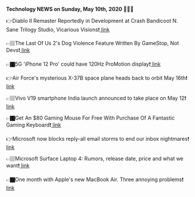 <b>Technology NEWS on Sunday, May 10th, 2020</b> 📡📡📡 

👉Diablo II Remaster Reportedly in Development at Crash Bandicoot N. Sane Trilogy Studio, Vicarious Visions❗️<a href='https://techblock.club/?p=4669'> link</a>

👉🏽The Last Of Us 2's Dog Violence Feature Written By GameStop, Not Devs❗️<a href='https://techblock.club/?p=4671'> link</a>

👉🏿5G 'iPhone 12 Pro' could have 120Hz ProMotion display❗️<a href='https://techblock.club/?p=4673'> link</a>

👉Air Force's mysterious X-37B space plane heads back to orbit May 16th❗️<a href='https://techblock.club/?p=4675'> link</a>

👉🏽Vivo V19 smartphone India launch announced to take place on May 12❗️<a href='https://techblock.club/?p=4677'> link</a>

👉🏿Get An $80 Gaming Mouse For Free With Purchase Of A Fantastic Gaming Keyboard❗️<a href='https://techblock.club/?p=4679'> link</a>

👉Microsoft now blocks reply-all email storms to end our inbox nightmares❗️<a href='https://techblock.club/?p=4681'> link</a>

👉🏽Microsoft Surface Laptop 4: Rumors, release date, price and what we want❗️<a href='https://techblock.club/?p=4683'> link</a>

👉🏿One month with Apple's new MacBook Air. Three annoying problems❗️<a href='https://techblock.club/?p=4685'> link</a>

